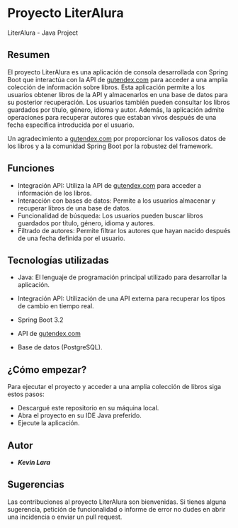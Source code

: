 
# Proyecto LiterAlura

LiterAlura - Java Project


## **Resumen**

El proyecto LiterAlura es una aplicación de consola desarrollada con Spring Boot que 
interactúa con la API de [gutendex.com]() para acceder a una amplia colección de información 
sobre libros. Esta aplicación permite a los usuarios obtener libros de la API y almacenarlos 
en una base de datos para su posterior recuperación. Los usuarios también pueden consultar los
libros guardados por título, género, idioma y autor. Además, la aplicación admite operaciones
para recuperar autores que estaban vivos después de una fecha específica introducida por el usuario.

Un agradecimiento a [gutendex.com]() por proporcionar los valiosos datos de los libros y a
la comunidad Spring Boot por la robustez del framework.

## Funciones

- Integración API: Utiliza la API de [gutendex.com]() para acceder a información de los libros.
- Interacción con bases de datos: Permite a los usuarios almacenar y recuperar libros de una base de datos.
- Funcionalidad de búsqueda: Los usuarios pueden buscar libros guardados por título, género, idioma y autores.
- Filtrado de autores: Permite filtrar los autores que hayan nacido después de una fecha definida por el usuario.

## Tecnologías utilizadas

+ Java: El lenguaje de programación principal utilizado para desarrollar la aplicación.

+ Integración API: Utilización de una API externa para recuperar los tipos de cambio en tiempo real.

+ Spring Boot 3.2

+ API de [gutendex.com]()

+ Base de datos (PostgreSQL).



##  ¿Cómo empezar?

Para ejecutar el proyecto y acceder a una amplia colección de libros siga estos pasos:

+ Descargué este repositorio en su máquina local.
+ Abra el proyecto en su IDE Java preferido.
+ Ejecute la aplicación.



## Autor

- **_Kevin Lara_**


## Sugerencias

Las contribuciones al proyecto LiterAlura son bienvenidas. Si tienes alguna sugerencia,
petición de funcionalidad o informe de error no dudes en abrir una incidencia o enviar
un pull request.

